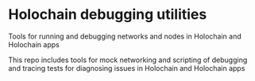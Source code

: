 # Holochain debugging utilities
Tools for running and debugging networks and nodes in Holochain and Holochain apps

This repo includes tools for mock networking and scripting of 
debugging and tracing tests for diagnosing issues in Holochain and Holochain apps
